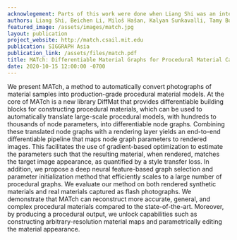 ```yaml
---
acknowlegement: Parts of this work were done when Liang Shi was an intern at Adobe Research. This work is partially supported by the U.S. National Science Foundation (NSF) grant IIS-1815585. We thank Guo et al.[2019] for several PyTorch routines and discussions. We also thank Holly Rushmeier, Julie Dorsey and Yiwei Hu for sharing their SIGGRAPHAsia 2019 implementation.
authors: Liang Shi, Beichen Li, Miloš Hašan, Kalyan Sunkavalli, Tamy Boubekeur, Radomír Měch, Wojciech Matusik
featured_image: /assets/images/match.jpg
layout: publication
project_website: http://match.csail.mit.edu
publication: SIGGRAPH Asia
publication_link: /assets/files/match.pdf
title: MATch: Differentiable Material Graphs for Procedural Material Capture
date: 2020-10-15 12:00:00 -0700
---
```


We present MATch, a method to automatically convert photographs of material samples into production-grade procedural material models. At the core of MATch is a new library DiffMat that provides differentiable building blocks for constructing procedural materials, which can be used to automatically translate large-scale procedural models, with hundreds to thousands of node parameters, into differentiable node graphs. Combining these translated node graphs with a rendering layer yields an end-to-end differentiable pipeline that maps node graph parameters to rendered images. This facilitates the use of gradient-based optimization to estimate the parameters such that the resulting material, when rendered, matches the target image appearance, as quantified by a style transfer loss. In addition, we propose a deep neural feature-based graph selection and parameter initialization method that efficiently scales to a large number of procedural graphs. We evaluate our method on both rendered synthetic materials and real materials captured as flash photographs. We demonstrate that MATch can reconstruct more accurate, general, and complex procedural materials compared to the state-of-the-art. Moreover, by producing a procedural output, we unlock capabilities such as constructing arbitrary-resolution material maps and parametrically editing the material appearance.